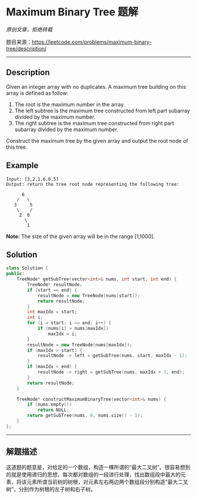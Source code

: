 # Maximum Binary Tree 题解

*原创文章，拒绝转载*

题目来源：https://leetcode.com/problems/maximum-binary-tree/description/

------

## Description

Given an integer array with no duplicates. A maximum tree building on this array is defined as follow:

1. The root is the maximum number in the array.
2. The left subtree is the maximum tree constructed from left part subarray divided by the maximum number.
3. The right subtree is the maximum tree constructed from right part subarray divided by the maximum number.

Construct the maximum tree by the given array and output the root node of this tree.

## Example

```plain
Input: [3,2,1,6,0,5]
Output: return the tree root node representing the following tree:

      6
    /   \
   3     5
    \    / 
     2  0   
       \
        1
```

**Note:** The size of the given array will be in the range [1,1000].

## Solution
```cpp
class Solution {
public:
    TreeNode* getSubTree(vector<int>& nums, int start, int end) {
        TreeNode* resultNode;
        if (start == end) {
            resultNode = new TreeNode(nums[start]);
            return resultNode;
        }
        int maxIdx = start;
        int i;
        for (i = start; i <= end; i++) {
            if (nums[i] > nums[maxIdx])
                maxIdx = i;
        }
        resultNode = new TreeNode(nums[maxIdx]);
        if (maxIdx > start) {
            resultNode -> left = getSubTree(nums, start, maxIdx - 1);
        }
        if (maxIdx < end) {
            resultNode -> right = getSubTree(nums, maxIdx + 1, end);
        }
        return resultNode;
    }

    TreeNode* constructMaximumBinaryTree(vector<int>& nums) {
        if (nums.empty())
            return NULL;
        return getSubTree(nums, 0, nums.size() - 1);
    }
};
```

------

## 解题描述

这道题的题意是，对给定的一个数组，构造一棵所谓的“最大二叉树”。很容易想到的就是使用递归的思想，每次都对数组的一段进行处理，找出数组段中最大的元素，将该元素所谓当前树的树根，对元素左右两边两个数组段分别构造“最大二叉树”，分别作为树根的左子树和右子树。